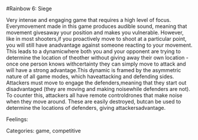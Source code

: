 #Rainbow 6: Siege

Very intense and engaging game that requires a high level of focus. Everymovement made in this game produces audible sound, meaning that movement givesaway your position and makes you vulnerable. However, like in most shooters,if you proactively move to shoot at a particular point, you will still have anadvantage against someone reacting to your movement. This leads to a dynamicwhere both you and your opponent are trying to determine the location of theother without giving away their own location - once one person knows withcertainty they can simply move to attack and will have a strong advantage.This dynamic is framed by the asymmetric nature of all game modes, which haveattacking and defending sides. Attackers must move to engage the defenders,meaning that they start out disadvantaged (they are moving and making noisewhile defenders are not). To counter this, attackers all have remote controldrones that make noise when they move around. These are easily destroyed, butcan be used to determine the locations of defenders, giving attackersadvantage.

Feelings: 

Categories: game, competitive